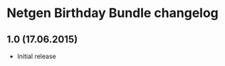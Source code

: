 Netgen Birthday Bundle changelog
================================

1.0 (17.06.2015)
----------------

* Initial release
